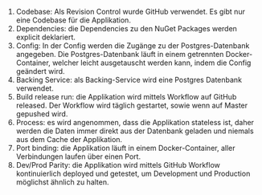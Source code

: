 1. Codebase: Als Revision Control wurde GitHub verwendet. Es gibt nur eine Codebase für die Applikation.
2. Dependencies: die Dependencies zu den NuGet Packages werden explicit deklariert.
3. Config: In der Config werden die Zugänge zu der Postgres-Datenbank angegeben. Die Postgres-Datenbank läuft in einem getrennten Docker-Container, welcher leicht ausgetauscht werden kann, indem die Config geändert wird.
4. Backing Service: als Backing-Service wird eine Postgres Datenbank verwendet.
5. Build release run: die Applikation wird mittels Workflow auf GitHub released. Der Workflow wird täglich gestartet, sowie wenn auf Master gepushed wird.
6. Process: es wird angenommen, dass die Applikation stateless ist, daher werden die Daten immer direkt aus der Datenbank geladen und niemals aus dem Cache der Applikation.
7. Port binding: die Applikation läuft in einem Docker-Container, aller Verbindungen laufen über einen Port.
8. Dev/Prod Parity: die Applikation wird mittels GitHub Workflow kontinuierlich deployed und getestet, um Development und Production möglichst ähnlich zu halten. 
